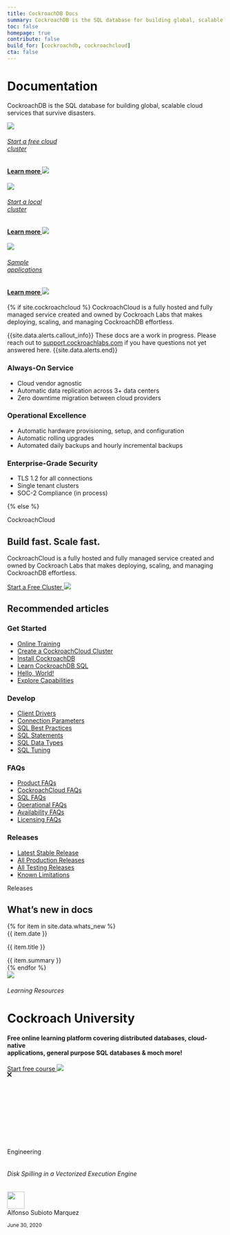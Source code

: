 ```yaml
---
title: CockroachDB Docs
summary: CockroachDB is the SQL database for building global, scalable cloud services that survive disasters.
toc: false
homepage: true
contribute: false
build_for: [cockroachdb, cockroachcloud]
cta: false
---
```


<div class="home-header mb-xl-5 bg-cover bg-cover__bg-3-1">
  <div class="p-2 p-md-5">
  <h1 class="m-0 text-white">Documentation</h1>
  <p class="mt-0 pb-4 text-white">CockroachDB is the SQL database for building global, scalable cloud services that survive disasters.</p>
    <div class="row d-lg-flex mx-0">
      <div class="col-lg-4 mb-3 mb-lg-0 pb-5">
        <div class="card card-link h-100 d-flex text-center">
        <a href="https://www.cockroachlabs.com/docs/cockroachcloud/quickstart.html" class="h-100">
          <div class="card-body p-4 d-flex flex-column justify-content-center align-items-center h-100 card-header-overlap">
            <img class="m-0 mb-4 mt-3" src="{{ 'images/icon-in-browser.svg' | relative_url }}"/>
            <h6 class="m-0 text-black">Start a free cloud<br> cluster</h6>
            <h4 class="mt-auto mb-0 text-electric-purple font-poppins-sb">Learn more <img class="m-0 ml-2" src="{{ 'images/icon-arrow-right-purple.svg' | relative_url }}"/></h4>
          </div>
          </a>
        </div>
      </div>
      <div class="col-lg-4 mb-3 mb-lg-0 pb-5">
        <div class="card card-link h-100 d-flex text-center">
        <a href="https://www.cockroachlabs.com/docs/dev/secure-a-cluster.html" class="h-100">
          <div class="card-body p-4 d-flex flex-column justify-content-center align-items-center h-100 card-header-overlap">
          <img class="m-0 mb-4 mt-3" src="{{ 'images/icon-sample-apps.svg' | relative_url }}"/>
            <h6 class="m-0 text-black">Start a local <br>cluster</h6>
            <h4 class="mt-auto mb-0  text-electric-purple font-poppins-sb">Learn more <img class="m-0 ml-2" src="{{ 'images/icon-arrow-right-purple.svg' | relative_url }}"/></h4>
          </div>
          </a>
        </div>
        </div>
      <div class="col-lg-4 mb-3 mb-lg-0 pb-5">
        <div class="card card-link h-100 d-flex text-center">
        <a href="https://www.cockroachlabs.com/docs/dev/hello-world-example-apps.html" class="h-100">
          <div class="card-body p-4 d-flex flex-column justify-content-center align-items-center h-100 card-header-overlap">
          <img class="m-0 mb-4 mt-3" src="{{ 'images/icon-deploy-cloud.svg' | relative_url }}"/>
            <h6 class="m-0 text-black">Sample <br>applications</h6>
            <h4 class="mt-auto mb-0  text-electric-purple font-poppins-sb">Learn more <img class="m-0 ml-2" src="{{ 'images/icon-arrow-right-purple.svg' | relative_url }}"/></h4>
          </div>
          </a>
        </div>
      </div>
    </div>
  </div>
</div>



{% if site.cockroachcloud %}
CockroachCloud is a fully hosted and fully managed service created and owned by Cockroach Labs that makes deploying, scaling, and managing CockroachDB effortless.

{{site.data.alerts.callout_info}}
These docs are a work in progress. Please reach out to [support.cockroachlabs.com](https://support.cockroachlabs.com) if you have questions not yet answered here.
{{site.data.alerts.end}}

### Always-On Service

- Cloud vendor agnostic
- Automatic data replication across 3+ data centers
- Zero downtime migration between cloud providers

### Operational Excellence

- Automatic hardware provisioning, setup, and configuration
- Automatic rolling upgrades
- Automated daily backups and hourly incremental backups

### Enterprise-Grade Security

- TLS 1.2 for all connections
- Single tenant clusters
- SOC-2 Compliance (in process)

{% else %}

<div class="container">

  <div class="row pt-5 mt-5 pb-5 mb-5">
    <div class="col-lg-8">
    <p class="overline">CockroachCloud</p>
    <h2 class="mt-0">Build fast. Scale fast.</h2>
    <p class="h4">CockroachCloud is a fully hosted and fully managed service created and owned by Cockroach Labs that makes deploying, scaling, and managing CockroachDB effortless.</p>
    <a class="btn btn-redirect mt-3" href="https://cockroachlabs.cloud/signup">Start a Free Cluster <img class="m-0" src="{{ 'images/arrow-left.svg' | relative_url }}"/></a>
    </div>
  </div>

  <div class="row">
    <div class="col-12">
      <h2 class="mt-2">Recommended articles</h2>
    </div>
  </div>

  <div class="row display-flex pb-4 mb-5">
    <div class="col-6 col-lg-3">
      <h3 class="mt-3">Get Started</h3>
      <div class="landing-column-content">
      <ul>
        <li><a href="https://university.cockroachlabs.com/catalog">Online Training</a></li>
        <li><a href="https://www.cockroachlabs.com/docs/cockroachcloud/quickstart.html">Create a CockroachCloud Cluster</a></li>
        <li><a href="install-cockroachdb.html">Install CockroachDB</a></li>
        <li><a href="learn-cockroachdb-sql.html">Learn CockroachDB SQL</a></li>
        <li><a href="build-an-app-with-cockroachdb.html">Hello, World!</a></li>
        <li><a href="demo-fault-tolerance-and-recovery.html">Explore Capabilities</a></li>
        </ul>
      </div>
    </div>
    <div class="col-6 col-lg-3">
      <h3 class="mt-3">Develop</h3>
      <div class="landing-column-content">
      <ul>
        <li><a href="install-client-drivers.html">Client Drivers</a></li>
        <li><a href="connection-parameters.html">Connection Parameters</a></li>
        <li><a href="performance-best-practices-overview.html">SQL Best Practices</a></li>
        <li><a href="sql-statements.html">SQL Statements</a></li>
        <li><a href="data-types.html">SQL Data Types</a></li>
        <li><a href="sql-tuning-with-explain.html">SQL Tuning</a></li>
        </ul>
      </div>
    </div>
    <div class="col-6 col-lg-3">
      <h3 class="mt-3">FAQs</h3>
      <div class="landing-column-content">
      <ul>
        <li><a href="/docs/stable/frequently-asked-questions.html">Product FAQs</a></li>
        <li><a href="/docs/cockroachcloud/frequently-asked-questions.html">CockroachCloud FAQs</a></li>
        <li><a href="/docs/stable/sql-faqs.html">SQL FAQs</a></li>
        <li><a href="/docs/stable/operational-faqs.html">Operational FAQs</a></li>
        <li><a href="/docs/stable/multi-active-availability.html">Availability FAQs</a></li>
        <li><a href="/docs/stable/licensing-faqs.html">Licensing FAQs</a></li>
        </ul>
      </div>
    </div>
    <div class="col-6 col-lg-3">
      <h3 class="mt-3">Releases</h3>
      <div class="landing-column-content">
      <ul>
        <li><a href="/docs/releases/v20.2.2.html">Latest Stable Release</a></li>
        <li><a href="/docs/releases/#production-releases">All Production Releases</a></li>
        <li><a href="/docs/releases/#testing-releases">All Testing Releases</a></li>
        <li><a href="/docs/stable/known-limitations.html">Known Limitations</a></li>
        </ul>
      </div>
    </div>
  </div>


<p class="overline">Releases</p>
  <h2 class="mt-2">What’s new in docs</h2>

<div class="row">
    <div class="col-lg-8">
    {% for item in site.data.whats_new %}
      <div class="row mb-3">
        <div class="col-lg-3 pr-lg-0 text-gray-500"><div class="border-bottom d-flex h-100 h4 mr-3">{{ item.date }}</div></div>
        <div class="col-lg-8 pl-lg-0">
        <div class="border-bottom">
          <div><p class="font-weight-bold m-0 h5">{{ item.title }}</p></div>
          <div class="text-gray-600 pb-3 h4">{{ item.summary }}</div>
          </div>
        </div>
      </div>
    {% endfor %}
  </div>
</div>


<div class="row pt-5">
  <div class="col-lg-12 mb-5">
    <div class="card shadow position-relative alert alert-dismissable">
      <a
        class="close close-card position-absolute"
        href=""
        data-dismiss="alert"
        aria-label="Close"
        ><img class="m-0" src="{{ 'images/icon-cancel.svg' | relative_url }}"
      /></a>
      <div class="card-body m-2 p-xl-5 text-white bg-dark-wing m-3">
        <h6 class="m-0">Learning Resources</h6>
        <h1 class="m-0 text-white">Cockroach University</h1>
        <h4 class="mt-0 pb-3">
          Free online learning platform covering distributed databases,
          cloud-native <br />applications, general purpose SQL databases & moch
          more!
        </h4>
        <a class="mb-3 text-ice-temple text-decoration-none" href="https://www.cockroachlabs.com/cockroach-university/"
          >Start free course
          <img class="ml-1 m-0" src="{{ 'images/icon-arrow-right-ice-temple.svg' | relative_url }}"
        /></a>
      </div>
    </div>
  </div>
</div>

<div class="row">
  <div class="col-lg-12">
    <div class="card shadow position-relative alert alert-dismissable">
      <a
        class="close close-card position-absolute"
        href="#"
        data-dismiss="alert"
        aria-label="Close"
        ><svg
          width="11"
          height="11"
          viewBox="0 0 11 11"
          fill="none"
          xmlns="http://www.w3.org/2000/svg"
        >
          <path
            fill-rule="evenodd"
            clip-rule="evenodd"
            d="M1.75373 0.387174C1.37633 0.00977659 0.764449 0.00977659 0.387052 0.387174C0.00965453 0.764571 0.00965453 1.37645 0.387052 1.75385L3.73733 5.10413L0.387052 8.4544C0.00965451 8.8318 0.00965451 9.44368 0.387052 9.82108C0.764449 10.1985 1.37633 10.1985 1.75373 9.82108L5.104 6.4708L8.45428 9.82108C8.83168 10.1985 9.44356 10.1985 9.82096 9.82108C10.1984 9.44368 10.1984 8.8318 9.82096 8.4544L6.47068 5.10413L9.82096 1.75385C10.1984 1.37645 10.1984 0.764571 9.82096 0.387174C9.44356 0.00977658 8.83168 0.00977658 8.45428 0.387174L5.104 3.73745L1.75373 0.387174Z"
            fill="black"
          />
        </svg>
      </a>
      <div class="row no-gutters p-3">
        <div class="col-md-4 m-0"
        style="background-image: url('{{ 'images/disk-spilling.png' | relative_url }}');background-size:cover;min-height: 150px;">
        </div>
        <div class="col-md-8">
          <div class="card-body p-0 pl-4"
          style="
    display: flex;
    flex-direction: column;
    height: 100%;
">
            <p
              class="d-inline-block caption-sm rounded py-1 px-3 bg-purple-transparent font-weight-bold text-purple-300 m-0"
            >
              Engineering
            </p>
            <h6 class="card-title font-weight-bold mt-3">
              Disk Spilling in a Vectorized Execution Engine
            </h6>
            <div class="d-flex align-items-center">
              <div>
                <img
                  class="m-0"
                  width="40"
                  src="{{ 'images/alfonso-subioto-marquez.png' | relative_url }}"
                  alt=""
                />
              </div>
              <div class="ml-3 d-flex flex-column justify-content-center">
                <div class="card-text m-0 lh-n">Alfonso Subioto Marquez</div>
                <p class="card-text m-0 lh-n">
                  <small class="text-muted">June 30, 2020</small>
                </p>
              </div>
            </div>
          </div>
        </div>
      </div>
    </div>
  </div>
</div>
<div class="text-center">
<a class="btn btn-redirect mt-3" target="_blank" href="https://www.cockroachlabs.com/blog/">Check out the blog</a>
</div>

</div>

{% endif %}
